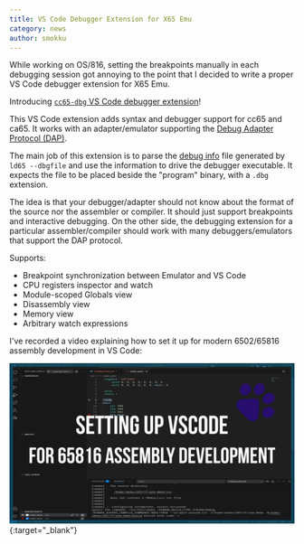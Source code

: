 ```yaml
---
title: VS Code Debugger Extension for X65 Emu
category: news
author: smokku
---
```


While working on OS/816, setting the breakpoints manually in each debugging session got annoying to the point that I decided to write a proper VS Code debugger extension for X65 Emu.

Introducing [`cc65-dbg` VS Code debugger extension][1]!

This VS Code extension adds syntax and debugger support for cc65 and ca65.
It works with an adapter/emulator supporting the [Debug Adapter Protocol (DAP)][2].

The main job of this extension is to parse the [debug info][3] file generated by
`ld65 --dbgfile` and use the information to drive the debugger executable.
It expects the file to be placed beside the "program" binary, with a `.dbg` extension.

The idea is that your debugger/adapter should not know about the format of the source
nor the assembler or compiler. It should just support breakpoints and interactive debugging.
On the other side, the debugging extension for a particular assembler/compiler should work
with many debuggers/emulators that support the DAP protocol.

[1]: https://github.com/X65/cc65-dbg/
[2]: https://microsoft.github.io/debug-adapter-protocol/specification
[3]: https://cc65.github.io/doc/ld65.html#s7

Supports:

- Breakpoint synchronization between Emulator and VS Code
- CPU registers inspector and watch
- Module-scoped Globals view
- Disassembly view
- Memory view
- Arbitrary watch expressions

I've recorded a video explaining how to set it up for modern 6502/65816 assembly development in VS Code:

[![Modern 6502/65816 assembly development in VS Code](/media/2025-05-25_cc65-dbg_guide.jpg)](https://youtu.be/Jmio8jMXy_U){:target="_blank"}
